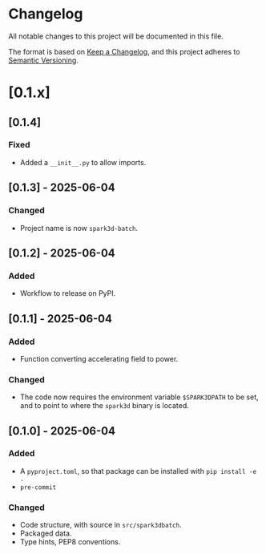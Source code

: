 # Changelog

All notable changes to this project will be documented in this file.

The format is based on [Keep a Changelog](https://keepachangelog.com/en/1.1.0/),
and this project adheres to [Semantic Versioning](https://semver.org/spec/v2.0.0.html).

# [0.1.x]

## [0.1.4]

### Fixed

- Added a `__init__.py` to allow imports.

## [0.1.3] - 2025-06-04

### Changed

- Project name is now `spark3d-batch`.

## [0.1.2] - 2025-06-04

### Added

- Workflow to release on PyPI.

## [0.1.1] - 2025-06-04

### Added

- Function converting accelerating field to power.

### Changed

- The code now requires the environment variable `$SPARK3DPATH` to be set, and to point to where the `spark3d` binary is located.

## [0.1.0] - 2025-06-04

### Added

- A `pyproject.toml`, so that package can be installed with `pip install -e .`
- `pre-commit`

### Changed

- Code structure, with source in `src/spark3dbatch`.
- Packaged data.
- Type hints, PEP8 conventions.


<!-- ## [0.0.0] 1312-01-01 -->
<!---->
<!-- ### Added -->
<!---->
<!-- ### Changed -->
<!---->
<!-- ### Deprecated -->
<!---->
<!-- ### Removed -->
<!---->
<!-- ### Fixed -->
<!---->
<!-- ### Security -->
